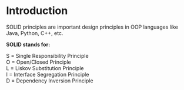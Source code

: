 # Introduction

SOLID principles are important design principles in OOP languages like Java, Python, C++, etc.

**SOLID stands for:**

S = Single Responsibility Principle  
O = Open/Closed Principle  
L = Liskov Substitution Principle  
I  = Interface Segregation Principle  
D = Dependency Inversion Principle  
